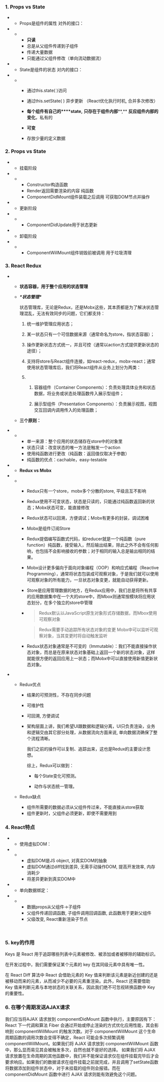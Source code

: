 

### 1. Props vs State

- - Props是组件的属性 对外的接口：

- - - **只读**
    - 总是从父组件传递到子组件
    - 传递大量数据
    - 只能通过父组件修改（单向流动数据流）

- - State是组件的状态 对内的接口：

- - - 通过this.state( )访问

    - 通过this.setState( ) 异步更新 （React优化执行时机, 合并多次修改）

    - **每个组件有自己的****state,** **只存在于组件内部****,** **反应组件内部的变化**，私有的

    - **可变**

    - 存放少量的定义数据

      

### 2. Props vs State

- - 挂载阶段

- - - Constructor构造函数
    - Render返回需要渲染的内容 纯函数
    - ComponentDidMount组件装载之后调用 可获取DOM节点并操作

- - 更新阶段

- - - ComponentDidUpdate用于状态更新

- - 卸载阶段

- - - ComponentWillMount组件销毁前被调用 用于垃圾清理

      

### 3. **React Redux**

- - **状态容器，用于整个应用的状态管理**

  - ***\*状态管理\****

    

    状态管理库，无论是Redux，还是Mobx这些，其本质都是为了解决状态管理混乱，无法有效同步的问题，它们都支持：

    

    1. 统一维护管理应用状态；

    2. 某一状态只有一个可信数据来源（通常命名为store，指状态容器）；

    3. 操作更新状态方式统一，并且可控（通常以action方式提供更新状态的途径）；

    4. 支持将store与React组件连接，如react-redux，mobx-react；通常使用状态管理库后，我们将React组件从业务上划分为两类：

    5. 1. 容器组件（Container Components）：负责处理具体业务和状态数据，将业务或状态处理函数传入展示型组件；

       2. 展示型组件（Presentation Components）：负责展示视图，视图交互回调内调用传入的处理函数；

          

  - **三个原则：**

- - - 单一来源：整个应用的状态储存在store中的对象里
    - 状态只读：改变状态的唯一方法是触发一个action
    - 使用纯函数进行更改（纯函数：返回值仅取决于参数）
    - 纯函数的优点：cachable，easy-testable

- - **Redux vs Mobx**

- - - Redux只有一个store，mobx多个分散的store, 平级且互不影响

    - Redux使用不可变状态，状态是只读的，只能通过纯函数返回新的状态；Mobx状态可变，能直接修改

    - Redux状态可以回溯，方便调试；Mobx有更多的封装，调试困难

    - Mobx是组件订阅Store

    - Redux提倡编写函数式代码，如reducer就是一个纯函数（pure function）纯函数，接受输入，然后输出结果，除此之外不会有任何影响，也包括不会影响接收的参数；对于相同的输入总是输出相同的结果。 

    - Mobx设计更多偏向于面向对象编程（OOP）和响应式编程（Reactive Programming），通常将状态包装成可观察对象，于是我们就可以使用可观察对象的所有能力，一旦状态对象变更，就能自动获得更新。

    - Store是应用管理数据的地方，在Redux应用中，我们总是将所有共享的应用数据集中在一个大的store中，而Mbox则通常按模块将应用状态划分，在多个独立的store中管理

    - > Redux默认以JavaScript原生对象形式存储数据，而Mbox使用可观察对象

      > Redux需要手动追踪所有状态对象的变更 Mobx中可以监听可观察对象，当其变更时将自动触发监听

    - Redux状态对象通常是不可变的（Immutable）：我们不能直接操作状态对象，而总是在原来状态对象基础上返回一个新的状态对象，这样就能很方便的返回应用上一状态；而Mobx中可以直接使用新值更新状态对象。

- - Redux优点

    - 结果的可预测性，不存在同步问题

    - 可维护性

    - 可回溯, 方便调试

    - 架构层面上讲，我们希望UI跟数据和逻辑分离，UI只负责渲染，业务和逻辑交由其它部分处理，从数据流向方面来说, 单向数据流确保了整个流程清晰。

      我们之前的操作可以复制、追踪出来，这也是Redux的主要设计思想。

      综上，Redux可以做到：

      - 每个State变化可预测。

      - 动作与状态统一管理。

        

  - Redux缺点

    - 组件所需要的数据必须从父组件传过来，不能直接从store获取
    - 组件更新时，父组件必须更新，即使不需要用到



### **4. React特点**

- - 使用虚拟DOM：

- - - 虚拟DOM是JS object, 对真实DOM的抽象
    - 虚拟DOM通过diff找到差异, 无需手动操作DOM, 提高开发效率, 内存消耗少
    - 将差异更新到真实DOM中

- - 单向数据绑定：

- - - 数据props从父组件->子组件
    - 父组件传递回调函数, 子组件调用回调函数, 此函数用于更新父组件
    - 父级改变, React重新渲染子节点

​		

### **5. key的作用**

Keys 是 React 用于追踪哪些列表中元素被修改、被添加或者被移除的辅助标识。

在开发过程中，我们需要保证某个元素的 key 在其同级元素中具有唯一性。

在 React Diff 算法中 React 会借助元素的 Key 值来判断该元素是新近创建的还是被移动而来的元素，从而减少不必要的元素重渲染。此外，React 还需要借助 Key 值来判断元素与本地状态的关联关系，因此我们绝不可忽视转换函数中 Key 的重要性。



### **6. 在哪个周期发送AJAX请求**

我们应当将AJAX 请求放到 componentDidMount 函数中执行，主要原因有下：
React 下一代调和算法 Fiber 会通过开始或停止渲染的方式优化应用性能，其会影响到 componentWillMount 的触发次数。对于 componentWillMount 这个生命周期函数的调用次数会变得不确定，React 可能会多次频繁调用 componentWillMount。如果我们将 AJAX 请求放到 componentWillMount 函数中，那么显而易见其会被触发多次，自然也就不是好的选择。
如果我们将 AJAX 请求放置在生命周期的其他函数中，我们并不能保证请求仅在组件挂载完毕后才会要求响应。如果我们的数据请求在组件挂载之前就完成，并且调用了setState函数将数据添加到组件状态中，对于未挂载的组件则会报错。而在 componentDidMount 函数中进行 AJAX 请求则能有效避免这个问题。





